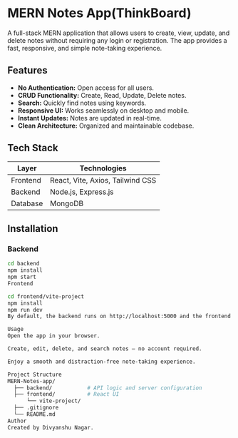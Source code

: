 # MERN Notes App(ThinkBoard)

A full-stack MERN application that allows users to create, view, update, and delete notes without requiring any login or registration. The app provides a fast, responsive, and simple note-taking experience.

## Features

- **No Authentication:** Open access for all users.
- **CRUD Functionality:** Create, Read, Update, Delete notes.
- **Search:** Quickly find notes using keywords.
- **Responsive UI:** Works seamlessly on desktop and mobile.
- **Instant Updates:** Notes are updated in real-time.
- **Clean Architecture:** Organized and maintainable codebase.

## Tech Stack

| Layer      | Technologies                               |
|------------|--------------------------------------------|
| Frontend   | React, Vite, Axios, Tailwind CSS           |
| Backend    | Node.js, Express.js                        |
| Database   | MongoDB                                    |

## Installation

### Backend
```bash
cd backend
npm install
npm start
Frontend

cd frontend/vite-project
npm install
npm run dev
By default, the backend runs on http://localhost:5000 and the frontend runs on http://localhost:3000 (or your configured ports).

Usage
Open the app in your browser.

Create, edit, delete, and search notes — no account required.

Enjoy a smooth and distraction-free note-taking experience.

Project Structure
MERN-Notes-app/
  ├── backend/           # API logic and server configuration
  ├── frontend/          # React UI
      └── vite-project/
  ├── .gitignore
  └── README.md
Author
Created by Divyanshu Nagar.


